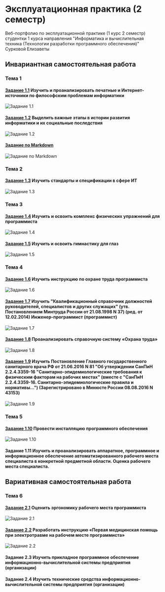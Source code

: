 # Эксплуатационная практика (2 семестр)
Веб-портфолио по эксплуатационной практике (1 курс 2 семестр) студентки 1 курса направления "Информатика и вычислительная техника (Технологии разработки программного обеспечения)" Сурковой Елизаветы

## Инвариантная самостоятельная работа

### Тема 1

#### [Задание 1.1](https://github.com/surkovaes/practice-2-semester/blob/master/%D0%97%D0%B0%D0%B4%D0%B0%D0%BD%D0%B8%D0%B5%201.1%20%D0%98%D0%A1%D0%A0.pdf) Изучить и проанализировать печатные и Интернет-источники по философским проблемам информатики

![Задание 1.1](https://drive.google.com/open?id=1KnHMlEjPkQBRs0_SXkKf1UO7XirJdbPa)

#### [Задание 1.2](https://github.com/surkovaes/practice-2-semester/blob/master/%D0%97%D0%B0%D0%B4%D0%B0%D0%BD%D0%B8%D0%B5%201.2%20%D0%98%D0%A1%D0%A0.jpg) Выделить важные этапы в истории развития информатики и их социальные последствия

![Задание 1.2]()

#### [Задание по Markdown](https://github.com/surkovaes/practice-2-semester/blob/master/%D0%97%D0%B0%D0%B4%D0%B0%D0%BD%D0%B8%D0%B5%20%D0%BF%D0%BE%20Markdown%20(%D0%9E%20%D0%9A%D0%90%D0%A4%D0%95%D0%94%D0%A0%D0%95).md)

![Задание по Markdown]()

### Тема 2

#### [Задание 1.3](https://github.com/surkovaes/practice-2-semester/blob/master/%D0%97%D0%B0%D0%B4%D0%B0%D0%BD%D0%B8%D0%B5%201.3%20%D0%98%D0%A1%D0%A0.pdf) Изучить стандарты и спецификации в сфере ИТ

![Задание 1.3]()

### Тема 3

#### [Задание 1.4](https://github.com/surkovaes/practice-2-semester/blob/master/%D0%97%D0%B0%D0%B4%D0%B0%D0%BD%D0%B8%D0%B5%201.4%20%D0%98%D0%A1%D0%A0.pdf) Изучить и освоить комплекс физических упражнений для программиста

![Задание 1.4]()

#### [Задание 1.5](https://github.com/surkovaes/practice-2-semester/blob/master/%D0%97%D0%B0%D0%B4%D0%B0%D0%BD%D0%B8%D0%B5%201.5%20%D0%98%D0%A1%D0%A0.pdf) Изучить и освоить гимнастику для глаз

![Задание 1.5]()

### Тема 4

#### [Задание 1.6](https://github.com/surkovaes/practice-2-semester/blob/master/%D0%97%D0%B0%D0%B4%D0%B0%D0%BD%D0%B8%D0%B5%201.6%20%D0%98%D0%A1%D0%A0.pdf) Изучить инструкцию по охране труда программиста

![Задание 1.6]()

#### [Задание 1.7](https://github.com/surkovaes/practice-2-semester/blob/master/%D0%97%D0%B0%D0%B4%D0%B0%D0%BD%D0%B8%D0%B5%201.7%20%D0%98%D0%A1%D0%A0.pdf) Изучить "Квалификационный справочник должностей руководителей, специалистов и других служащих" (утв. Постановлением Минтруда России от 21.08.1998 N 37) (ред. от 12.02.2014) Инженер-программист (программист)

![Задание 1.7]()

#### [Задание 1.8](https://github.com/surkovaes/practice-2-semester/blob/master/%D0%97%D0%B0%D0%B4%D0%B0%D0%BD%D0%B8%D0%B5%201.8%20%D0%98%D0%A1%D0%A0.pdf) Проанализировать справочную систему «Охрана труда»

![Задание 1.8]()

#### [Задание 1.9](https://github.com/surkovaes/practice-2-semester/blob/master/%D0%97%D0%B0%D0%B4%D0%B0%D0%BD%D0%B8%D0%B5%201.9%20%D0%98%D0%A1%D0%A0.pdf) Изучить Постановление Главного государственного санитарного врача РФ от 21.06.2016 N 81 "Об утверждении СанПиН 2.2.4.3359-16 "Санитарно-эпидемиологические требования к физическим факторам на рабочих местах" (вместе с "СанПиН 2.2.4.3359-16. Санитарно-эпидемиологические правила и нормативы...") (Зарегистрировано в Минюсте России 08.08.2016 N 43153)

![Задание 1.9]()

### Тема 5

#### [Задание 1.10](https://github.com/surkovaes/practice-2-semester/blob/master/%D0%97%D0%B0%D0%B4%D0%B0%D0%BD%D0%B8%D0%B5%201.10%20%D0%98%D0%A1%D0%A0.pdf) Провести инсталляцию программного обеспечения

![Задание 1.10]()

#### Задание 1.11 Изучить и проанализировать аппаратное, программное и информационное обеспечение автоматизированного рабочего места специалиста в конкретной предметной области. Оценка рабочего места специалиста.

## Вариативная самостоятельная работа

### Тема 6

#### [Задание 2.1](https://github.com/surkovaes/practice-2-semester/blob/master/%D0%97%D0%B0%D0%B4%D0%B0%D0%BD%D0%B8%D0%B5%202.1%20%D0%92%D0%A1%D0%A0.pdf) Оценить эргономику рабочего места программиста

![Задание 2.1]()

#### [Задание 2.2](https://github.com/surkovaes/practice-2-semester/blob/master/%D0%97%D0%B0%D0%B4%D0%B0%D0%BD%D0%B8%D0%B5%202.2%20%D0%92%D0%A1%D0%A0.pdf) Разработать инструкцию «Первая медицинская помощь при электротравме на рабочем месте программиста»

![Задание 2.2]()

#### Задание 2.3 Изучить прикладное программное обеспечение информационно-вычислительной системы предприятия (организации)

#### Задание 2.4 Изучить технические средства информационно-вычислительной системы предприятия (организации)
